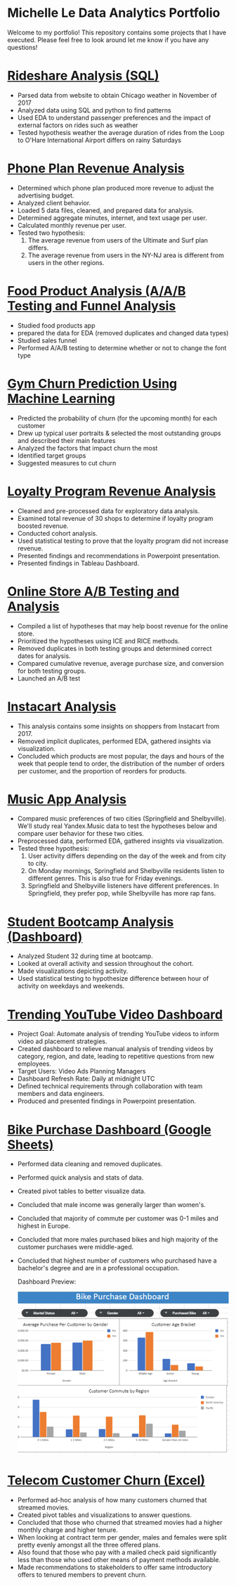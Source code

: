 
# Michelle Le Data Analytics Portfolio
Welcome to my portfolio! This repository contains some projects that I have executed. Please feel free to look around let me know if you have any questions!

# [Rideshare Analysis (SQL)](https://github.com/L-michelle/Projects/tree/main/Rideshare%20Analysis%20(SQL))
* Parsed data from website to obtain Chicago weather in November of 2017
* Analyzed data using SQL and python to find patterns 
* Used EDA to understand passenger preferences and the impact of external factors on rides such as weather
* Tested hypothesis weather the average duration of rides from the Loop to O'Hare International Airport differs on rainy Saturdays

# [Phone Plan Revenue Analysis](https://github.com/L-michelle/Projects-/tree/main/Phone%20Analysis)
* Determined which phone plan produced more revenue to adjust the advertising budget.
* Analyzed client behavior.
* Loaded 5 data files, cleaned, and prepared data for analysis.
* Determined aggregate minutes, internet, and text usage per user. 
* Calculated monthly revenue per user. 
* Tested two hypothesis:
    1. The average revenue from users of the Ultimate and Surf plan differs.
    2. The average revenue from users in the NY-NJ area is different from users in the other regions.

# [Food Product Analysis (A/A/B Testing and Funnel Analysis](https://github.com/L-michelle/Projects/tree/main/Food%20Product%20Analysis)
* Studied food products app 
* prepared the data for EDA (removed duplicates and changed data types)
* Studied sales funnel
* Performed A/A/B testing to determine whether or not to change the font type

# [Gym Churn Prediction Using Machine Learning](https://github.com/L-michelle/Projects/tree/main/Gym%20Churn%20Prediction)
* Predicted the probability of churn (for the upcoming month) for each customer
* Drew up typical user portraits & selected the most outstanding groups and described their main features
* Analyzed the factors that impact churn the most
* Identified target groups
* Suggested measures to cut churn

# [Loyalty Program Revenue Analysis](https://github.com/L-michelle/Projects/blob/main/Loyalty%20Program%20Analysis/readme.md)
* Cleaned and pre-processed data for exploratory data analysis.
* Examined total revenue of 30 shops to determine if loyalty program boosted revenue.
* Conducted cohort analysis.
* Used statistical testing to prove that the loyalty program did not increase revenue.
* Presented findings and recommendations in Powerpoint presentation.
* Presented findings in Tableau Dashboard. 

# [Online Store A/B Testing and Analysis](https://github.com/L-michelle/Projects-/tree/main/Online%20Store%20Analysis)
* Compiled a list of hypotheses that may help boost revenue for the online store.
* Prioritized the hypotheses using ICE and RICE methods. 
* Removed duplicates in both testing groups and determined correct dates for analysis.
* Compared cumulative revenue, average purchase size, and conversion for both testing groups. 
* Launched an A/B test 

# [Instacart Analysis](https://github.com/L-michelle/Projects/tree/main/Instacart)
* This analysis contains some insights on shoppers from Instacart from 2017. 
* Removed implicit duplicates, performed EDA, gathered insights via visualization. 
* Concluded which products are most popular, the days and hours of the week that people tend to order, the distribution of the number of orders per customer, and the proportion of reorders for products.

# [Music App Analysis](https://github.com/L-michelle/Projects-/tree/main/Music)
* Compared music preferences of two cities (Springfield and Shelbyville). We'll study real Yandex.Music data to test the hypotheses below and compare user behavior for these two cities.
* Preprocessed data, performed EDA, gathered insights via visualization.
* Tested three hypothesis:
    1. User activity differs depending on the day of the week and from city to city.
    2. On Monday mornings, Springfield and Shelbyville residents listen to different genres. This is also true for Friday evenings.
    3. Springfield and Shelbyville listeners have different preferences. In Springfield, they prefer pop, while Shelbyville has more rap fans.

# [Student Bootcamp Analysis (Dashboard)](https://github.com/L-michelle/Projects/tree/main/Student%20Bootcamp%20Analysis)
* Analyzed Student 32 during time at bootcamp. 
* Looked at overall activity and session throughout the cohort. 
* Made visualizations depicting activity.  
* Used statistical testing to hypothesize difference between hour of activity on weekdays and weekends.

# [Trending YouTube Video Dashboard](https://github.com/L-michelle/Projects-/tree/main/Trending%20YouTube%20Videos%20Dashboard)
* Project Goal: Automate analysis of trending YouTube videos to inform video ad placement strategies.
* Created dashboard to relieve manual analysis of trending videos by category, region, and date, leading to repetitive questions from new employees.
* Target Users: Video Ads Planning Managers
* Dashboard Refresh Rate: Daily at midnight UTC
* Defined technical requirements through collaboration with team members and data engineers.
* Produced and presented findings in Powerpoint presentation.

# [Bike Purchase Dashboard (Google Sheets)](https://github.com/L-michelle/Projects/tree/main/Bike%20Purchase%20Dashboard%20(Google%20Sheets))
* Performed data cleaning and removed duplicates. 
* Performed quick analysis and stats of data.
* Created pivot tables to better visualize data.
* Concluded that male income was generally larger than women's.
* Concluded that majority of commute per customer was 0-1 miles and highest in Europe.
* Concluded that more males purchased bikes and high majority of the customer purchases were middle-aged.
* Concluded that highest number of customers who purchased have a bachelor's degree and are in a professional occupation.

  Dashboard Preview:
  
  ![Dashboard](https://github.com/L-michelle/Projects/blob/main/Bike%20Purchase%20Dashboard%20(Google%20Sheets)/Dashboard.png)

# [Telecom Customer Churn (Excel)](https://github.com/L-michelle/Projects/tree/main/Telecom%20Customer%20Churn)
* Performed ad-hoc analysis of how many customers churned that streamed movies.
* Created pivot tables and visualizations to answer questions.
* Concluded that those who churned that streamed movies had a higher monthly charge and higher tenure.
* When looking at contract term per gender, males and females were split pretty evenly amongst all the three offered plans.
* Also found that those who pay with a mailed check paid significantly less than those who used other means of payment methods available. 
* Made recommendations to stakeholders to offer same introductory offers to tenured members to prevent churn.
  


